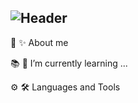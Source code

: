 ## ![Header](https://github.com/Vacheslav676/Vacheslav676)

👤 ✨ About me

📚 🌱 I’m currently learning ...

⚙️ 🛠️ Languages and Tools
